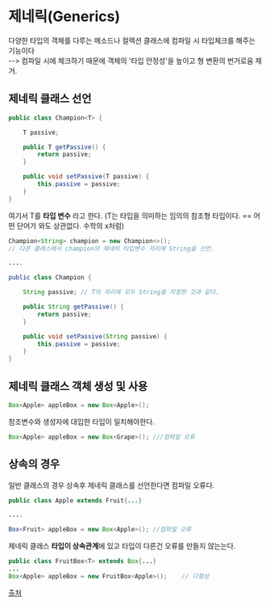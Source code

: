# 제네릭(Generics)
다양한 타입의 객체를 다루는 메소드나 컬렉션 클래스에 컴파일 시 타입체크를 해주는 기능이다 <br/>
--> 컴파일 시에 체크하기 때문에 객체의 '타입 안정성'을 높이고 형 변환의 번거로움 제거.<br/>

## 제네릭 클래스 선언

```java
public class Champion<T> {

    T passive;

    public T getPassive() {
        return passive;
    }

    public void setPassive(T passive) {
        this.passive = passive;
    }
}
```
여기서 T를 **타입 변수** 라고 한다. (T는 타입을 의미하는 임의의 참조형 타입이다. == 어떤 단어가 와도 상관없다. 수학의 x처럼) <br/>

```java
Champion<String> champion = new Champion<>();
// 다른 클래스에서 champion의 제네릭 타입변수 자리에 String을 선언.

....

public class Champion {

    String passive; // T의 자리에 모두 String을 지정한 것과 같다.

    public String getPassive() {
        return passive;
    }

    public void setPassive(String passive) {
        this.passive = passive;
    }
}
```
## 제네릭 클래스 객체 생성 및 사용
```java
Box<Apple> appleBox = new Box<Apple>();
```
참조변수와 생성자에 대입한 타입이 일치해야한다.
```java
Box<Apple> appleBox = new Box<Grape>(); ///컴파일 오류
```

## 상속의 경우
일반 클래스의 경우 상속후 제네릭 클래스를 선언한다면 컴파일 오류다.
```java
public class Apple extends Fruit{...}

....

Box<Fruit> appleBox = new Box<Apple>(); //컴파일 오류
```

제네릭 클래스 **타입이 상속관계**에 있고 타입이 다른건 오류를 만들지 않는는다.
``` java
public class FruitBox<T> extends Box{...}
...
Box<Apple> appleBox = new FruitBox<Apple>();    // 다형성
```

[출처](https://www.notion.so/4735e9a564e64bceb26a1e5d1c261a3d)

